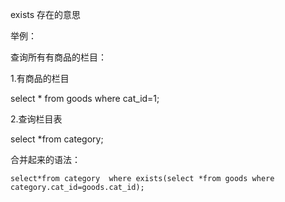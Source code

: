exists 存在的意思

举例：

查询所有有商品的栏目：

1.有商品的栏目

select * from goods where cat_id=1;

2.查询栏目表

select *from category;

合并起来的语法：

    select*from category  where exists(select *from goods where category.cat_id=goods.cat_id);



